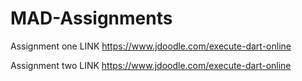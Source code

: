 # MAD-Assignments
Assignment one LINK 
https://www.jdoodle.com/execute-dart-online

Assignment two LINK
https://www.jdoodle.com/execute-dart-online
